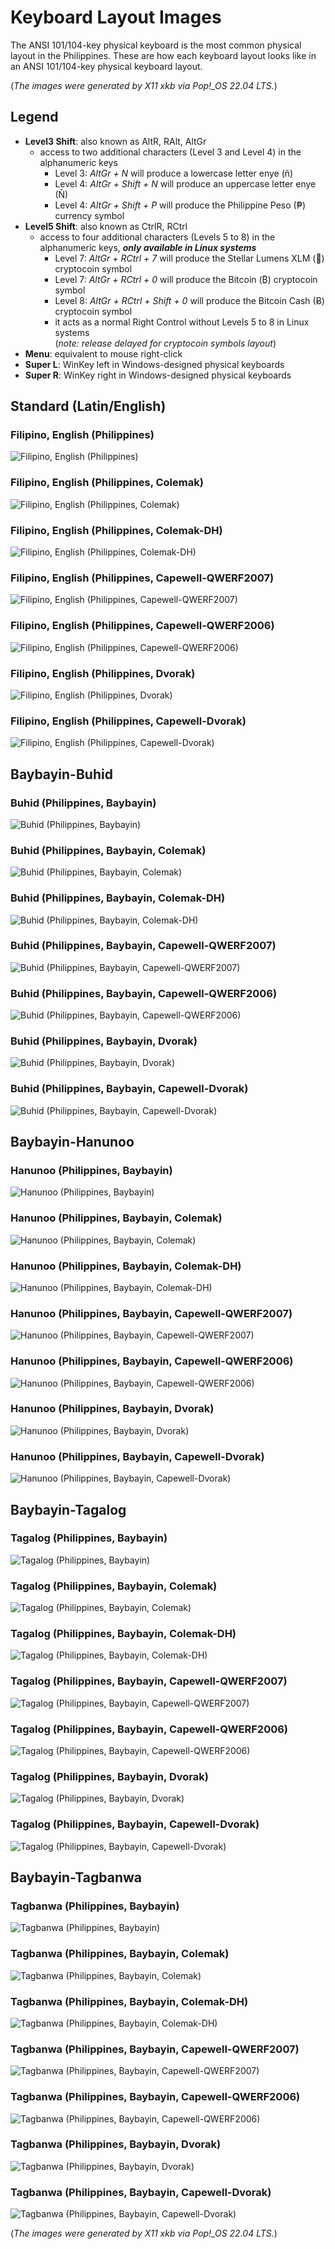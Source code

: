 ﻿# Keyboard Layout Images

The ANSI 101/104-key physical keyboard is the most common physical layout in the Philippines. These are how each keyboard layout looks like in an ANSI 101/104-key physical keyboard layout.

(*The images were generated by X11 xkb via Pop!_OS 22.04 LTS.*)

## Legend

- **Level3 Shift**: also known as AltR, RAlt, AltGr
  - access to two additional characters (Level 3 and Level 4) in the alphanumeric keys
    - Level 3: *AltGr + N* will produce a lowercase letter enye (ñ)
    - Level 4: *AltGr + Shift + N* will produce an uppercase letter enye (Ñ)
    - Level 4: *AltGr + Shift + P* will produce the Philippine Peso (₱) currency symbol
- **Level5 Shift**: also known as CtrlR, RCtrl
  - access to four additional characters (Levels 5 to 8) in the alphanumeric keys, ***only available in Linux systems***
    - Level 7: *AltGr + RCtrl + 7* will produce the Stellar Lumens XLM (🚀) cryptocoin symbol
    - Level 7: *AltGr + RCtrl + 0* will produce the Bitcoin (₿) cryptocoin symbol
    - Level 8: *AltGr + RCtrl + Shift + 0* will produce the Bitcoin Cash (Ƀ) cryptocoin symbol
    - it acts as a normal Right Control without Levels 5 to 8 in Linux systems\
    (*note: release delayed for cryptocoin symbols layout*)
- **Menu**: equivalent to mouse right-click
- **Super L**: WinKey left in Windows-designed physical keyboards
- **Super R**: WinKey right in Windows-designed physical keyboards

## Standard (Latin/English)

### Filipino, English (Philippines)

![Filipino, English (Philippines)](https://codeberg.org/yelosan/unicode-keyboard-layout-philippines/raw/branch/main/images/filipino-english-qwerty.png "Filipino, English (Philippines)")

### Filipino, English (Philippines, Colemak)

![Filipino, English (Philippines, Colemak)](https://codeberg.org/yelosan/unicode-keyboard-layout-philippines/raw/branch/main/images/filipino-english-colemak.png "Filipino, English (Philippines, Colemak)")

### Filipino, English (Philippines, Colemak-DH)

![Filipino, English (Philippines, Colemak-DH)](https://codeberg.org/yelosan/unicode-keyboard-layout-philippines/raw/branch/main/images/filipino-english-colemak-dh.png "Filipino, English (Philippines, Colemak-DH)")

### Filipino, English (Philippines, Capewell-QWERF2007)

![Filipino, English (Philippines, Capewell-QWERF2007)](https://codeberg.org/yelosan/unicode-keyboard-layout-philippines/raw/branch/main/images/filipino-english-capewell-qwerf2007.png "Filipino, English (Philippines, Capewell-QWERF2007)")

### Filipino, English (Philippines, Capewell-QWERF2006)

![Filipino, English (Philippines, Capewell-QWERF2006)](https://codeberg.org/yelosan/unicode-keyboard-layout-philippines/raw/branch/main/images/filipino-english-capewell-qwerf2006.png "Filipino, English (Philippines, Capewell-QWERF2006)")

### Filipino, English (Philippines, Dvorak)

![Filipino, English (Philippines, Dvorak)](https://codeberg.org/yelosan/unicode-keyboard-layout-philippines/raw/branch/main/images/filipino-english-dvorak.png "Filipino, English (Philippines, Dvorak)")

### Filipino, English (Philippines, Capewell-Dvorak)

![Filipino, English (Philippines, Capewell-Dvorak)](https://codeberg.org/yelosan/unicode-keyboard-layout-philippines/raw/branch/main/images/filipino-english-capewell-dvorak.png "Filipino, English (Philippines, Capewell-Dvorak)")

## Baybayin-Buhid

### Buhid (Philippines, Baybayin)

![Buhid (Philippines, Baybayin)](https://codeberg.org/yelosan/unicode-keyboard-layout-philippines/raw/branch/main/images/buhid-baybayin-qwerty.png "Buhid (Philippines, Baybayin)")

### Buhid (Philippines, Baybayin, Colemak)

![Buhid (Philippines, Baybayin, Colemak)](https://codeberg.org/yelosan/unicode-keyboard-layout-philippines/raw/branch/main/images/buhid-baybayin-colemak.png "Buhid (Philippines, Baybayin, Colemak)")

### Buhid (Philippines, Baybayin, Colemak-DH)

![Buhid (Philippines, Baybayin, Colemak-DH)](https://codeberg.org/yelosan/unicode-keyboard-layout-philippines/raw/branch/main/images/buhid-baybayin-colemak-dh.png "Buhid (Philippines, Baybayin, Colemak-DH)")

### Buhid (Philippines, Baybayin, Capewell-QWERF2007)

![Buhid (Philippines, Baybayin, Capewell-QWERF2007)](https://codeberg.org/yelosan/unicode-keyboard-layout-philippines/raw/branch/main/images/buhid-baybayin-capewell-qwerf2007.png "Buhid (Philippines, Baybayin, Capewell-QWERF2007)")

### Buhid (Philippines, Baybayin, Capewell-QWERF2006)

![Buhid (Philippines, Baybayin, Capewell-QWERF2006)](https://codeberg.org/yelosan/unicode-keyboard-layout-philippines/raw/branch/main/images/buhid-baybayin-capewell-qwerf2006.png "Buhid (Philippines, Baybayin, Capewell-QWERF2006)")

### Buhid (Philippines, Baybayin, Dvorak)

![Buhid (Philippines, Baybayin, Dvorak)](https://codeberg.org/yelosan/unicode-keyboard-layout-philippines/raw/branch/main/images/buhid-baybayin-dvorak.png "Buhid (Philippines, Baybayin, Dvorak)")

### Buhid (Philippines, Baybayin, Capewell-Dvorak)

![Buhid (Philippines, Baybayin, Capewell-Dvorak)](https://codeberg.org/yelosan/unicode-keyboard-layout-philippines/raw/branch/main/images/buhid-baybayin-capewell-dvorak.png "Buhid (Philippines, Baybayin, Capewell-Dvorak)")

## Baybayin-Hanunoo

### Hanunoo (Philippines, Baybayin)

![Hanunoo (Philippines, Baybayin)](https://codeberg.org/yelosan/unicode-keyboard-layout-philippines/raw/branch/main/images/hanunoo-baybayin-qwerty.png "Hanunoo (Philippines, Baybayin)")

### Hanunoo (Philippines, Baybayin, Colemak)

![Hanunoo (Philippines, Baybayin, Colemak)](https://codeberg.org/yelosan/unicode-keyboard-layout-philippines/raw/branch/main/images/hanunoo-baybayin-colemak.png "Hanunoo (Philippines, Baybayin, Colemak)")

### Hanunoo (Philippines, Baybayin, Colemak-DH)

![Hanunoo (Philippines, Baybayin, Colemak-DH)](https://codeberg.org/yelosan/unicode-keyboard-layout-philippines/raw/branch/main/images/hanunoo-baybayin-colemak-dh.png "Hanunoo (Philippines, Baybayin, Colemak-DH)")

### Hanunoo (Philippines, Baybayin, Capewell-QWERF2007)

![Hanunoo (Philippines, Baybayin, Capewell-QWERF2007)](https://codeberg.org/yelosan/unicode-keyboard-layout-philippines/raw/branch/main/images/hanunoo-baybayin-capewell-qwerf2007.png "Hanunoo (Philippines, Baybayin, Capewell-QWERF2007)")

### Hanunoo (Philippines, Baybayin, Capewell-QWERF2006)

![Hanunoo (Philippines, Baybayin, Capewell-QWERF2006)](https://codeberg.org/yelosan/unicode-keyboard-layout-philippines/raw/branch/main/images/hanunoo-baybayin-capewell-qwerf2006.png "Hanunoo (Philippines, Baybayin, Capewell-QWERF2006)")

### Hanunoo (Philippines, Baybayin, Dvorak)

![Hanunoo (Philippines, Baybayin, Dvorak)](https://codeberg.org/yelosan/unicode-keyboard-layout-philippines/raw/branch/main/images/hanunoo-baybayin-dvorak.png "Hanunoo (Philippines, Baybayin, Dvorak)")

### Hanunoo (Philippines, Baybayin, Capewell-Dvorak)

![Hanunoo (Philippines, Baybayin, Capewell-Dvorak)](https://codeberg.org/yelosan/unicode-keyboard-layout-philippines/raw/branch/main/images/hanunoo-baybayin-capewell-dvorak.png "Hanunoo (Philippines, Baybayin, Capewell-Dvorak)")

## Baybayin-Tagalog

### Tagalog (Philippines, Baybayin)

![Tagalog (Philippines, Baybayin)](https://codeberg.org/yelosan/unicode-keyboard-layout-philippines/raw/branch/main/images/tagalog-baybayin-qwerty.png "Tagalog (Philippines, Baybayin)")

### Tagalog (Philippines, Baybayin, Colemak)

![Tagalog (Philippines, Baybayin, Colemak)](https://codeberg.org/yelosan/unicode-keyboard-layout-philippines/raw/branch/main/images/tagalog-baybayin-colemak.png "Tagalog (Philippines, Baybayin, Colemak)")

### Tagalog (Philippines, Baybayin, Colemak-DH)

![Tagalog (Philippines, Baybayin, Colemak-DH)](https://codeberg.org/yelosan/unicode-keyboard-layout-philippines/raw/branch/main/images/tagalog-baybayin-colemak-dh.png "Tagalog (Philippines, Baybayin, Colemak-DH)")

### Tagalog (Philippines, Baybayin, Capewell-QWERF2007)

![Tagalog (Philippines, Baybayin, Capewell-QWERF2007)](https://codeberg.org/yelosan/unicode-keyboard-layout-philippines/raw/branch/main/images/tagalog-baybayin-capewell-qwerf2007.png "Tagalog (Philippines, Baybayin, Capewell-QWERF2007)")

### Tagalog (Philippines, Baybayin, Capewell-QWERF2006)

![Tagalog (Philippines, Baybayin, Capewell-QWERF2006)](https://codeberg.org/yelosan/unicode-keyboard-layout-philippines/raw/branch/main/images/tagalog-baybayin-capewell-qwerf2006.png "Tagalog (Philippines, Baybayin, Capewell-QWERF2006)")

### Tagalog (Philippines, Baybayin, Dvorak)

![Tagalog (Philippines, Baybayin, Dvorak)](https://codeberg.org/yelosan/unicode-keyboard-layout-philippines/raw/branch/main/images/tagalog-baybayin-dvorak.png "Tagalog (Philippines, Baybayin, Dvorak)")

### Tagalog (Philippines, Baybayin, Capewell-Dvorak)

![Tagalog (Philippines, Baybayin, Capewell-Dvorak)](https://codeberg.org/yelosan/unicode-keyboard-layout-philippines/raw/branch/main/images/tagalog-baybayin-capewell-dvorak.png "Tagalog (Philippines, Baybayin, Capewell-Dvorak)")

## Baybayin-Tagbanwa

### Tagbanwa (Philippines, Baybayin)

![Tagbanwa (Philippines, Baybayin)](https://codeberg.org/yelosan/unicode-keyboard-layout-philippines/raw/branch/main/images/tagbanwa-baybayin-qwerty.png "Tagbanwa (Philippines, Baybayin)")

### Tagbanwa (Philippines, Baybayin, Colemak)

![Tagbanwa (Philippines, Baybayin, Colemak)](https://codeberg.org/yelosan/unicode-keyboard-layout-philippines/raw/branch/main/images/tagbanwa-baybayin-colemak.png "Tagbanwa (Philippines, Baybayin, Colemak)")

### Tagbanwa (Philippines, Baybayin, Colemak-DH)

![Tagbanwa (Philippines, Baybayin, Colemak-DH)](https://codeberg.org/yelosan/unicode-keyboard-layout-philippines/raw/branch/main/images/tagbanwa-baybayin-colemak-dh.png "Tagbanwa (Philippines, Baybayin, Colemak-DH)")

### Tagbanwa (Philippines, Baybayin, Capewell-QWERF2007)

![Tagbanwa (Philippines, Baybayin, Capewell-QWERF2007)](https://codeberg.org/yelosan/unicode-keyboard-layout-philippines/raw/branch/main/images/tagbanwa-baybayin-capewell-qwerf2007.png "Tagbanwa (Philippines, Baybayin, Capewell-QWERF2007)")

### Tagbanwa (Philippines, Baybayin, Capewell-QWERF2006)

![Tagbanwa (Philippines, Baybayin, Capewell-QWERF2006)](https://codeberg.org/yelosan/unicode-keyboard-layout-philippines/raw/branch/main/images/tagbanwa-baybayin-capewell-qwerf2006.png "Tagbanwa (Philippines, Baybayin, Capewell-QWERF2006)")

### Tagbanwa (Philippines, Baybayin, Dvorak)

![Tagbanwa (Philippines, Baybayin, Dvorak)](https://codeberg.org/yelosan/unicode-keyboard-layout-philippines/raw/branch/main/images/tagbanwa-baybayin-dvorak.png "Tagbanwa (Philippines, Baybayin, Dvorak)")

### Tagbanwa (Philippines, Baybayin, Capewell-Dvorak)

![Tagbanwa (Philippines, Baybayin, Capewell-Dvorak)](https://codeberg.org/yelosan/unicode-keyboard-layout-philippines/raw/branch/main/images/tagbanwa-baybayin-capewell-dvorak.png "Tagbanwa (Philippines, Baybayin, Capewell-Dvorak)")

(*The images were generated by X11 xkb via Pop!_OS 22.04 LTS.*)
